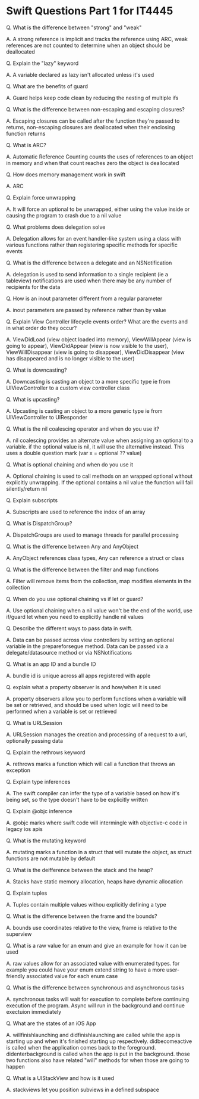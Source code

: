 # Swift Questions Part 1 for IT4445

Q. What is the difference between "strong" and "weak"

A. A strong reference is implicit and tracks the reference using ARC, weak references are not counted to determine when an object should be deallocated

Q. Explain the "lazy" keyword

A. A variable declared as lazy isn't allocated unless it's used

Q. What are the benefits of guard

A. Guard helps keep code clean by reducing the nesting of multiple ifs

Q. What is the difference between non-escaping and escaping closures?

A. Escaping closures can be called after the function they're passed to returns, non-escaping closures are deallocated when their enclosing function returns

Q. What is ARC?

A. Automatic Reference Counting counts the uses of references to an object in memory and when that count reaches zero the object is deallocated

Q. How does memory management work in swift

A. ARC

Q. Explain force unwrapping

A. It will force an uptional to be unwrapped, either using the value inside or causing the program to crash due to a nil value

Q. What problems does delegation solve

A. Delegation allows for an event handler-like system using a class with various functions rather than registering specific methods for specific events

Q. What is the difference between a delegate and an NSNotification

A. delegation is used to send information to a single recipient (ie a tableview) notifications are used when there may be any number of recipients for the data

Q. How is an inout parameter different from a regular parameter

A. inout parameters are passed by reference rather than by value

Q. Explain View Controller lifecycle events order? What are the events and in what order do they occur?

A. ViewDidLoad (view object loaded into memory), ViewWillAppear (view is going to appear), ViewDidAppear (view is now visible to the user), ViewWillDisappear (view is going to disappear), ViewDidDisappear (view has disappeared and is no longer visible to the user)

Q. What is downcasting?

A. Downcasting is casting an object to a more specific type ie from UIViewController to a custom view controller class

Q. What is upcasting?

A. Upcasting is casting an object to a more generic type ie from UIViewController to UIResponder

Q. What is the nil coalescing operator and when do you use it?

A. nil coalescing provides an alternate value when assigning an optional to a variable. if the optional value is nil, it will use the alternative instead. This uses a double question mark (var x = optional ?? value)

Q. What is optional chaining and when do you use it

A. Optional chaining is used to call methods on an wrapped optional without explicitly unwrapping. If the optional contains a nil value the function will fail silently/return nil

Q. Explain subscripts

A. Subscripts are used to reference the index of an array

Q. What is DispatchGroup?

A. DispatchGroups are used to manage threads for parallel processing

Q. What is the difference between Any and AnyObject

A. AnyObject references class types, Any can reference a struct or class

Q. What is the difference between the filter and map functions

A. Filter will remove items from the collection, map modifies elements in the collection

Q. When do you use optional chaining vs if let or guard?

A. Use optional chaining when a nil value won't be the end of the world, use if/guard let when you need to explicitly handle nil values

Q. Describe the different ways to pass data in swift.

A. Data can be passed across view controllers by setting an optional variable in the prepareforsegue method. Data can be passed via a delegate/datasource method or via NSNotifications

Q. What is an app ID and a bundle ID

A. bundle id is unique across all apps registered with apple

Q. explain what a property observer is and how/when it is used

A. property observers allow you to perform functions when a variable will be set or retrieved, and should be used when logic will need to be performed when a variable is set or retrieved

Q. What is URLSession

A. URLSession manages the creation and processing of a request to a url, optionally passing data

Q. Explain the rethrows keyword

A. rethrows marks a function which will call a function that throws an exception

Q. Explain type inferences

A. The swift compiler can infer the type of a variable based on how it's being set, so the type doesn't have to be explicitly written

Q. Explain @objc inference

A. @objc marks where swift code will intermingle with objective-c code in legacy ios apis

Q. What is the mutating keyword

A. mutating marks a function in a struct that will mutate the object, as struct functions are not mutable by default

Q. What is the deifference between the stack and the heap?

A. Stacks have static memory allocation, heaps have dynamic allocation

Q. Explain tuples

A. Tuples contain multiple values withou explicitly defining a type

Q. What is the difference between the frame and the bounds?

A. bounds use coordinates relative to the view, frame is relative to the superview

Q. What is a raw value for an enum and give an example for how it can be used

A. raw values allow for an associated value with enumerated types. for example you could have your enum extend string to have a more user-friendly associated value for each enum case

Q. What is the difference between synchronous and asynchronous tasks

A. synchronous tasks will wait for execution to complete before continuing execution of the program. Async will run in the background and continue exectuion immediately

Q. What are the states of an iOS App

A. willfinishlaunching and didfinishlaunching are called while the app is starting up and when it's finished starting up respectively. didbecomeactive is called when the application comes back to the foreground. didenterbackground is called when the app is put in the background. those two functions also have related "will" methods for when those are going to happen

Q. What is a UIStackView and how is it used

A. stackviews let you position subviews in a defined subspace